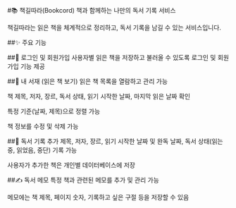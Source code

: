 #📚 책길따라(Bookcord)
책과 함께하는 나만의 독서 기록 서비스

책길따라는 읽은 책을 체계적으로 정리하고, 독서 기록을 남길 수 있는 서비스입니다.

##✨ 주요 기능


##🔑 로그인 및 회원가입
사용자별 읽은 책을 저장하고 불러올 수 있도록 로그인 및 회원가입 기능 제공

##📖 내 서재 (읽은 책 보기)
읽은 책 목록을 열람하고 관리 가능

책 제목, 저자, 장르, 독서 상태, 읽기 시작한 날짜, 마지막 읽은 날짜 확인

특정 기준(날짜, 제목)으로 정렬 가능

책 정보를 수정 및 삭제 가능

##📝 독서 기록 추가
제목, 저자, 장르, 읽기 시작한 날짜 및 완독 날짜, 독서 상태(읽는 중, 읽었음, 중단) 기록 가능

사용자가 추가한 책은 개인별 데이터베이스에 저장

##✍ 독서 메모
특정 책과 관련된 메모를 추가 및 관리 가능

메모에는 책 제목, 페이지 숫자, 기록하고 싶은 구절 등을 저장할 수 있음
